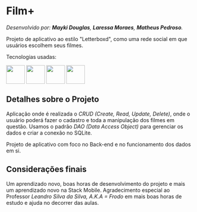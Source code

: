 # Film+

*Desenvolvido por: **Mayki Douglas**, **Laressa Moraes**, **Matheus Pedroso**.*

Projeto de aplicativo ao estilo "Letterboxd", como uma rede social em que usuários escolhem seus filmes.

Tecnologias usadas:

<div style="display: inline_block">
    <img align="center" height="50" width="50" src="https://cdn.jsdelivr.net/gh/devicons/devicon/icons/java/java-original-wordmark.svg">
    <img align="center" height="50" width="50" src="https://cdn.jsdelivr.net/gh/devicons/devicon/icons/sqlite/sqlite-original-wordmark.svg" />
    <img align="center" height="50" width="50" src="https://cdn.jsdelivr.net/gh/devicons/devicon/icons/figma/figma-original.svg" />
    <img align="center" height="50" width="50" src="https://cdn.jsdelivr.net/gh/devicons/devicon/icons/androidstudio/androidstudio-original-wordmark.svg" />
</div>

## Detalhes sobre o Projeto

Aplicação onde é realizada o *CRUD (Create, Read, Update, Delete)*, onde o usuário poderá fazer o cadastro e toda a manipulação dos filmes em questão. Usamos o padrão *DAO (Data Access Object)* para gerenciar os dados e criar a conexão no SQLite.

Projeto de aplicativo com foco no Back-end e no funcionamento dos dados em si.

## Considerações finais

Um aprendizado novo, boas horas de desenvolvimento do projeto e mais um aprendizado novo na Stack Mobile. Agradecimento especial ao Professor *Leandro Silva da Silva, A.K.A = Frodo* em mais boas horas de estudo e ajuda no decorrer das aulas.
